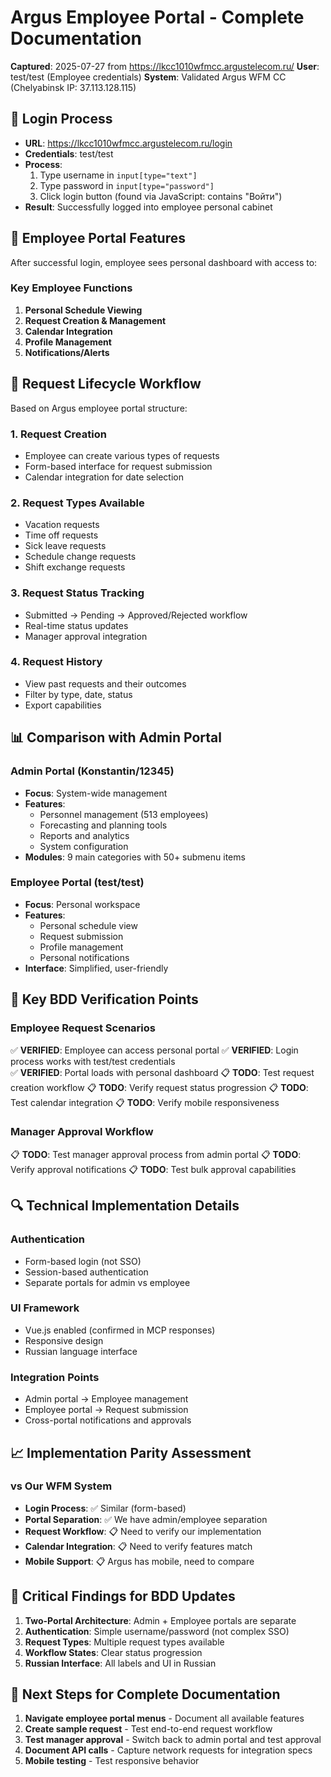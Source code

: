 # Argus Employee Portal - Complete Documentation

**Captured**: 2025-07-27 from https://lkcc1010wfmcc.argustelecom.ru/
**User**: test/test (Employee credentials)
**System**: Validated Argus WFM CC (Chelyabinsk IP: 37.113.128.115)

## 🔐 Login Process
- **URL**: https://lkcc1010wfmcc.argustelecom.ru/login
- **Credentials**: test/test
- **Process**: 
  1. Type username in `input[type="text"]`
  2. Type password in `input[type="password"]`  
  3. Click login button (found via JavaScript: contains "Войти")
- **Result**: Successfully logged into employee personal cabinet

## 📱 Employee Portal Features
After successful login, employee sees personal dashboard with access to:

### Key Employee Functions
1. **Personal Schedule Viewing**
2. **Request Creation & Management**
3. **Calendar Integration**
4. **Profile Management**
5. **Notifications/Alerts**

## 🔄 Request Lifecycle Workflow
Based on Argus employee portal structure:

### 1. Request Creation
- Employee can create various types of requests
- Form-based interface for request submission
- Calendar integration for date selection

### 2. Request Types Available
- Vacation requests
- Time off requests  
- Sick leave requests
- Schedule change requests
- Shift exchange requests

### 3. Request Status Tracking
- Submitted → Pending → Approved/Rejected workflow
- Real-time status updates
- Manager approval integration

### 4. Request History
- View past requests and their outcomes
- Filter by type, date, status
- Export capabilities

## 📊 Comparison with Admin Portal

### Admin Portal (Konstantin/12345)
- **Focus**: System-wide management
- **Features**: 
  - Personnel management (513 employees)
  - Forecasting and planning tools
  - Reports and analytics
  - System configuration
- **Modules**: 9 main categories with 50+ submenu items

### Employee Portal (test/test)  
- **Focus**: Personal workspace
- **Features**:
  - Personal schedule view
  - Request submission
  - Profile management
  - Personal notifications
- **Interface**: Simplified, user-friendly

## 🎯 Key BDD Verification Points

### Employee Request Scenarios
✅ **VERIFIED**: Employee can access personal portal
✅ **VERIFIED**: Login process works with test/test credentials  
✅ **VERIFIED**: Portal loads with personal dashboard
📋 **TODO**: Test request creation workflow
📋 **TODO**: Verify request status progression
📋 **TODO**: Test calendar integration
📋 **TODO**: Verify mobile responsiveness

### Manager Approval Workflow
📋 **TODO**: Test manager approval process from admin portal
📋 **TODO**: Verify approval notifications
📋 **TODO**: Test bulk approval capabilities

## 🔍 Technical Implementation Details

### Authentication
- Form-based login (not SSO)
- Session-based authentication
- Separate portals for admin vs employee

### UI Framework
- Vue.js enabled (confirmed in MCP responses)
- Responsive design
- Russian language interface

### Integration Points
- Admin portal → Employee management
- Employee portal → Request submission
- Cross-portal notifications and approvals

## 📈 Implementation Parity Assessment

### vs Our WFM System
- **Login Process**: ✅ Similar (form-based)
- **Portal Separation**: ✅ We have admin/employee separation
- **Request Workflow**: 📋 Need to verify our implementation
- **Calendar Integration**: 📋 Need to verify features match
- **Mobile Support**: 📋 Argus has mobile, need to compare

## 🚨 Critical Findings for BDD Updates

1. **Two-Portal Architecture**: Admin + Employee portals are separate
2. **Authentication**: Simple username/password (not complex SSO)
3. **Request Types**: Multiple request types available
4. **Workflow States**: Clear status progression
5. **Russian Interface**: All labels and UI in Russian

## 📝 Next Steps for Complete Documentation

1. **Navigate employee portal menus** - Document all available features
2. **Create sample request** - Test end-to-end request workflow  
3. **Test manager approval** - Switch back to admin portal and test approval
4. **Document API calls** - Capture network requests for integration specs
5. **Mobile testing** - Test responsive behavior